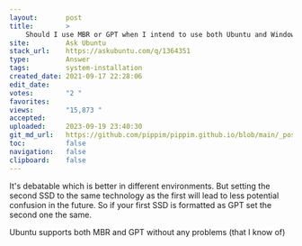 ```yaml
---
layout:       post
title:        >
    Should I use MBR or GPT when I intend to use both Ubuntu and Windows?
site:         Ask Ubuntu
stack_url:    https://askubuntu.com/q/1364351
type:         Answer
tags:         system-installation
created_date: 2021-09-17 22:28:06
edit_date:    
votes:        "2 "
favorites:    
views:        "15,873 "
accepted:     
uploaded:     2023-09-19 23:40:30
git_md_url:   https://github.com/pippim/pippim.github.io/blob/main/_posts/2021/2021-09-17-Should-I-use-MBR-or-GPT-when-I-intend-to-use-both-Ubuntu-and-Windows_.md
toc:          false
navigation:   false
clipboard:    false
---
```


It's debatable which is better in different environments. But setting the second SSD to the same technology as the first will lead to less potential confusion in the future. So if your first SSD is formatted as GPT set the second one the same.

Ubuntu supports both MBR and GPT without any problems (that I know of)
